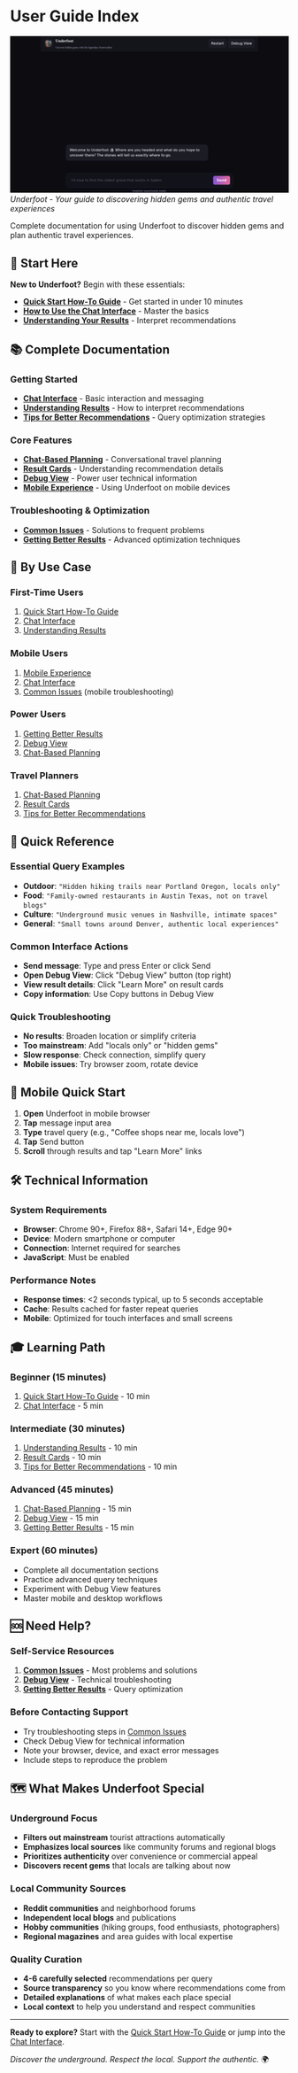 # User Guide Index

![Underfoot Interface](./screenshots/01-landing-page.png)
*Underfoot - Your guide to discovering hidden gems and authentic travel experiences*

Complete documentation for using Underfoot to discover hidden gems and plan authentic travel experiences.

## 🚀 Start Here

**New to Underfoot?** Begin with these essentials:

- **[Quick Start How-To Guide](./how-to-guide.md)** - Get started in under 10 minutes
- **[How to Use the Chat Interface](./getting-started/chat-interface.md)** - Master the basics
- **[Understanding Your Results](./getting-started/understanding-results.md)** - Interpret recommendations

## 📚 Complete Documentation

### Getting Started
- **[Chat Interface](./getting-started/chat-interface.md)** - Basic interaction and messaging
- **[Understanding Results](./getting-started/understanding-results.md)** - How to interpret recommendations
- **[Tips for Better Recommendations](./getting-started/tips.md)** - Query optimization strategies

### Core Features
- **[Chat-Based Planning](./features/chat-planning.md)** - Conversational travel planning
- **[Result Cards](./features/result-cards.md)** - Understanding recommendation details
- **[Debug View](./features/debug-view.md)** - Power user technical information
- **[Mobile Experience](./features/mobile.md)** - Using Underfoot on mobile devices

### Troubleshooting & Optimization  
- **[Common Issues](./troubleshooting/common-issues.md)** - Solutions to frequent problems
- **[Getting Better Results](./troubleshooting/better-results.md)** - Advanced optimization techniques

## 🎯 By Use Case

### First-Time Users
1. [Quick Start How-To Guide](./how-to-guide.md)
2. [Chat Interface](./getting-started/chat-interface.md) 
3. [Understanding Results](./getting-started/understanding-results.md)

### Mobile Users
1. [Mobile Experience](./features/mobile.md)
2. [Chat Interface](./getting-started/chat-interface.md)
3. [Common Issues](./troubleshooting/common-issues.md) (mobile troubleshooting)

### Power Users  
1. [Getting Better Results](./troubleshooting/better-results.md)
2. [Debug View](./features/debug-view.md)
3. [Chat-Based Planning](./features/chat-planning.md)

### Travel Planners
1. [Chat-Based Planning](./features/chat-planning.md)
2. [Result Cards](./features/result-cards.md)
3. [Tips for Better Recommendations](./getting-started/tips.md)

## 🔗 Quick Reference

### Essential Query Examples
- **Outdoor**: `"Hidden hiking trails near Portland Oregon, locals only"`
- **Food**: `"Family-owned restaurants in Austin Texas, not on travel blogs"`
- **Culture**: `"Underground music venues in Nashville, intimate spaces"`  
- **General**: `"Small towns around Denver, authentic local experiences"`

### Common Interface Actions
- **Send message**: Type and press Enter or click Send
- **Open Debug View**: Click "Debug View" button (top right)
- **View result details**: Click "Learn More" on result cards
- **Copy information**: Use Copy buttons in Debug View

### Quick Troubleshooting
- **No results**: Broaden location or simplify criteria
- **Too mainstream**: Add "locals only" or "hidden gems"
- **Slow response**: Check connection, simplify query
- **Mobile issues**: Try browser zoom, rotate device

## 📱 Mobile Quick Start

1. **Open** Underfoot in mobile browser
2. **Tap** message input area  
3. **Type** travel query (e.g., "Coffee shops near me, locals love")
4. **Tap** Send button
5. **Scroll** through results and tap "Learn More" links

## 🛠️ Technical Information

### System Requirements
- **Browser**: Chrome 90+, Firefox 88+, Safari 14+, Edge 90+
- **Device**: Modern smartphone or computer  
- **Connection**: Internet required for searches
- **JavaScript**: Must be enabled

### Performance Notes
- **Response times**: <2 seconds typical, up to 5 seconds acceptable
- **Cache**: Results cached for faster repeat queries
- **Mobile**: Optimized for touch interfaces and small screens

## 🎓 Learning Path

### Beginner (15 minutes)
1. [Quick Start How-To Guide](./how-to-guide.md) - 10 min
2. [Chat Interface](./getting-started/chat-interface.md) - 5 min

### Intermediate (30 minutes)  
1. [Understanding Results](./getting-started/understanding-results.md) - 10 min
2. [Result Cards](./features/result-cards.md) - 10 min
3. [Tips for Better Recommendations](./getting-started/tips.md) - 10 min

### Advanced (45 minutes)
1. [Chat-Based Planning](./features/chat-planning.md) - 15 min
2. [Debug View](./features/debug-view.md) - 15 min  
3. [Getting Better Results](./troubleshooting/better-results.md) - 15 min

### Expert (60 minutes)
- Complete all documentation sections
- Practice advanced query techniques
- Experiment with Debug View features
- Master mobile and desktop workflows

## 🆘 Need Help?

### Self-Service Resources
1. **[Common Issues](./troubleshooting/common-issues.md)** - Most problems and solutions
2. **[Debug View](./features/debug-view.md)** - Technical troubleshooting
3. **[Getting Better Results](./troubleshooting/better-results.md)** - Query optimization

### Before Contacting Support
- Try troubleshooting steps in [Common Issues](./troubleshooting/common-issues.md)
- Check Debug View for technical information
- Note your browser, device, and exact error messages
- Include steps to reproduce the problem

## 🗺️ What Makes Underfoot Special

### Underground Focus
- **Filters out mainstream** tourist attractions automatically
- **Emphasizes local sources** like community forums and regional blogs  
- **Prioritizes authenticity** over convenience or commercial appeal
- **Discovers recent gems** that locals are talking about now

### Local Community Sources
- **Reddit communities** and neighborhood forums
- **Independent local blogs** and publications
- **Hobby communities** (hiking groups, food enthusiasts, photographers)
- **Regional magazines** and area guides with local expertise

### Quality Curation
- **4-6 carefully selected** recommendations per query
- **Source transparency** so you know where recommendations come from
- **Detailed explanations** of what makes each place special
- **Local context** to help you understand and respect communities

---

**Ready to explore?** Start with the [Quick Start How-To Guide](./how-to-guide.md) or jump into the [Chat Interface](./getting-started/chat-interface.md).

*Discover the underground. Respect the local. Support the authentic.* 🌍
